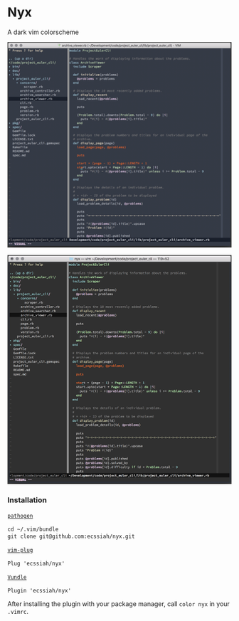 # Nyx

A dark vim colorscheme

![GUI Screenshot](https://raw.githubusercontent.com/ecssiah/nyx/master/img/gui-colors.png)
    
![Terminal Screenshot](https://raw.githubusercontent.com/ecssiah/nyx/master/img/terminal-colors.png)

### Installation  

[`pathogen`](https://github.com/tpope/vim-pathogen)  
```
cd ~/.vim/bundle
git clone git@github.com:ecssiah/nyx.git
```

[`vim-plug`](https://github.com/junegunn/vim-plug)
```vim
Plug 'ecssiah/nyx'
```

[`Vundle`](https://github.com/VundleVim/Vundle.vim)  
```
Plugin 'ecssiah/nyx'
```

After installing the plugin with your package manager, call `color nyx` in your
`.vimrc`.
